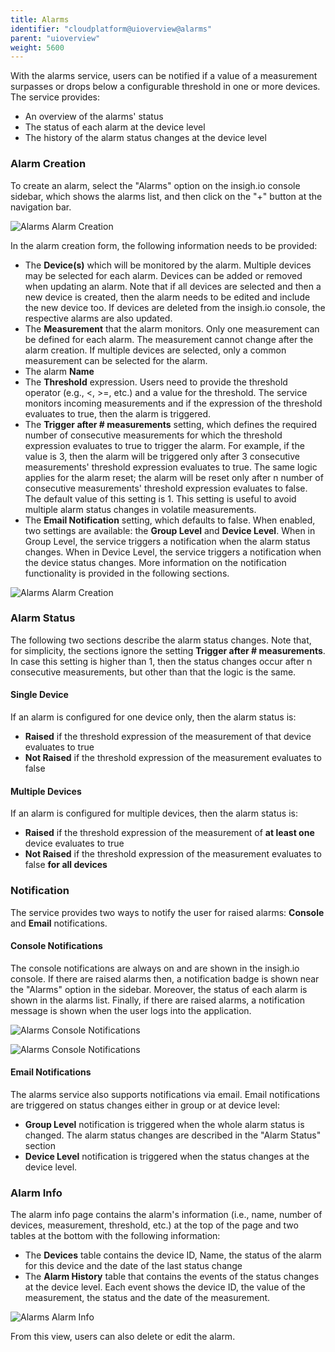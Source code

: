 ```yaml
---
title: Alarms
identifier: "cloudplatform@uioverview@alarms"
parent: "uioverview"
weight: 5600
---
```


With the alarms service, users can be notified if a value of a measurement surpasses or drops below a configurable threshold in one or more devices. The service provides:

- An overview of the alarms' status
- The status of each alarm at the device level
- The history of the alarm status changes at the device level

### Alarm Creation

To create an alarm, select the "Alarms" option on the insigh.io console sidebar, which shows the alarms list, and then click on the "+" button at the navigation bar.

![Alarms Alarm Creation](/images/console_tutorial/alarms/alarms_list.png?width=60pc)

In the alarm creation form, the following information needs to be provided:

- The **Device(s)** which will be monitored by the alarm. Multiple devices may be selected for each alarm. Devices can be added or removed when updating an alarm. Note that if all devices are selected and then a new device is created, then the alarm needs to be edited and include the new device too. If devices are deleted from the insigh.io console, the respective alarms are also updated.
- The **Measurement** that the alarm monitors. Only one measurement can be defined for each alarm. The measurement cannot change after the alarm creation. If multiple devices are selected, only a common measurement can be selected for the alarm.
- The alarm **Name**
- The **Threshold** expression. Users need to provide the threshold operator (e.g., <, >=, etc.) and a value for the threshold. The service monitors incoming measurements and if the expression of the threshold evaluates to true, then the alarm is triggered.
- The **Trigger after # measurements** setting, which defines the required number of consecutive measurements for which the threshold expression evaluates to true to trigger the alarm. For example, if the value is 3, then the alarm will be triggered only after 3 consecutive measurements' threshold expression evaluates to true. The same logic applies for the alarm reset; the alarm will be reset only after n number of consecutive measurements' threshold expression evaluates to false. The default value of this setting is 1. This setting is useful to avoid multiple alarm status changes in volatile measurements.
- The **Email Notification** setting, which defaults to false. When enabled, two settings are available: the **Group Level** and **Device Level**. When in Group Level, the service triggers a notification when the alarm status changes. When in Device Level, the service triggers a notification when the device status changes. More information on the notification functionality is provided in the following sections.

![Alarms Alarm Creation](/images/console_tutorial/alarms/alarm_create.png?width=30pc)

### Alarm Status

The following two sections describe the alarm status changes. Note that, for simplicity, the sections ignore the setting **Trigger after # measurements**. In case this setting is higher than 1, then the status changes occur after n consecutive measurements, but other than that the logic is the same.

#### Single Device

If an alarm is configured for one device only, then the alarm status is:

- **Raised** if the threshold expression of the measurement of that device evaluates to true
- **Not Raised** if the threshold expression of the measurement evaluates to false

#### Multiple Devices

If an alarm is configured for multiple devices, then the alarm status is:

- **Raised** if the threshold expression of the measurement of **at least one** device evaluates to true
- **Not Raised** if the threshold expression of the measurement evaluates to false **for all devices**

### Notification

The service provides two ways to notify the user for raised alarms: **Console** and **Email** notifications.

#### Console Notifications

The console notifications are always on and are shown in the insigh.io console. If there are raised alarms then, a notification badge is shown near the "Alarms" option in the sidebar. Moreover, the status of each alarm is shown in the alarms list. Finally, if there are raised alarms, a notification message is shown when the user logs into the application.

![Alarms Console Notifications](/images/console_tutorial/alarms/alarms_console_notification.png?width=60pc)

![Alarms Console Notifications](/images/console_tutorial/alarms/alarms_list_notification.png?width=60pc)

#### Email Notifications

The alarms service also supports notifications via email. Email notifications are triggered on status changes either in group or at device level:

- **Group Level** notification is triggered when the whole alarm status is changed. The alarm status changes are described in the "Alarm Status" section
- **Device Level** notification is triggered when the status changes at the device level.

### Alarm Info

The alarm info page contains the alarm's information (i.e., name, number of devices, measurement, threshold, etc.) at the top of the page and two tables at the bottom with the following information:

- The **Devices** table contains the device ID, Name, the status of the alarm for this device and the date of the last status change
- The **Alarm History** table that contains the events of the status changes at the device level. Each event shows the device ID, the value of the measurement, the status and the date of the measurement.

![Alarms Alarm Info](/images/console_tutorial/alarms/alarm_info.png?width=60pc)

From this view, users can also delete or edit the alarm.
